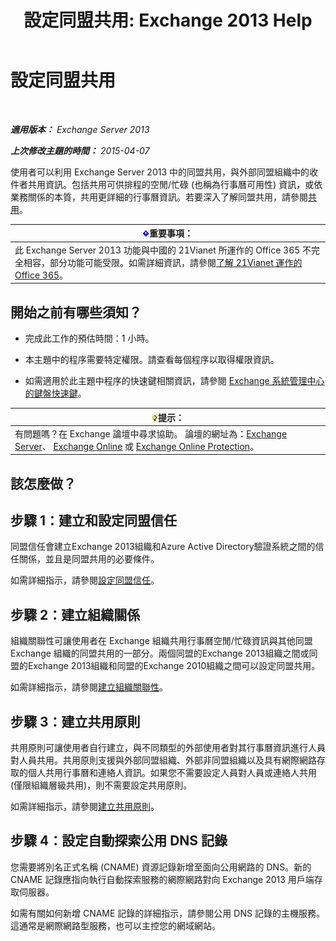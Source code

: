 ﻿---
title: '設定同盟共用: Exchange 2013 Help'
TOCTitle: 設定同盟共用
ms:assetid: b25ae450-def3-4797-a5fc-6e9bcee71a5d
ms:mtpsurl: https://technet.microsoft.com/zh-tw/library/JJ657483(v=EXCHG.150)
ms:contentKeyID: 50474010
ms.date: 05/21/2018
mtps_version: v=EXCHG.150
ms.translationtype: MT
---

# 設定同盟共用

 

_**適用版本：** Exchange Server 2013_

_**上次修改主題的時間：** 2015-04-07_

使用者可以利用 Exchange Server 2013 中的同盟共用，與外部同盟組織中的收件者共用資訊。包括共用可供排程的空閒/忙碌 (也稱為行事曆可用性) 資訊，或依業務關係的本質，共用更詳細的行事曆資訊。若要深入了解同盟共用，請參閱[共用](sharing-exchange-2013-help.md)。

<table>
<thead>
<tr class="header">
<th><img src="images/Bb124558.important(EXCHG.150).gif" title="重要事項" alt="重要事項" />重要事項：</th>
</tr>
</thead>
<tbody>
<tr class="odd">
<td>此 Exchange Server 2013 功能與中國的 21Vianet 所運作的 Office 365 不完全相容，部分功能可能受限。如需詳細資訊，請參閱<a href="https://go.microsoft.com/fwlink/?linkid=313640">了解 21Vianet 運作的 Office 365</a>。</td>
</tr>
</tbody>
</table>


## 開始之前有哪些須知？

  - 完成此工作的預估時間：1 小時。

  - 本主題中的程序需要特定權限。請查看每個程序以取得權限資訊。

  - 如需適用於此主題中程序的快速鍵相關資訊，請參閱 [Exchange 系統管理中心的鍵盤快速鍵](keyboard-shortcuts-in-the-exchange-admin-center-exchange-online-protection-help.md)。

<table>
<thead>
<tr class="header">
<th><img src="images/Bb124558.tip(EXCHG.150).gif" title="提示" alt="提示" />提示：</th>
</tr>
</thead>
<tbody>
<tr class="odd">
<td>有問題嗎？在 Exchange 論壇中尋求協助。 論壇的網址為：<a href="https://go.microsoft.com/fwlink/p/?linkid=60612">Exchange Server</a>、 <a href="https://go.microsoft.com/fwlink/p/?linkid=267542">Exchange Online</a> 或 <a href="https://go.microsoft.com/fwlink/p/?linkid=285351">Exchange Online Protection</a>。</td>
</tr>
</tbody>
</table>


## 該怎麼做？

## 步驟 1：建立和設定同盟信任

同盟信任會建立Exchange 2013組織和Azure Active Directory驗證系統之間的信任關係，並且是同盟共用的必要條件。

如需詳細指示，請參閱[設定同盟信任](configure-a-federation-trust-exchange-2013-help.md)。

## 步驟 2：建立組織關係

組織關聯性可讓使用者在 Exchange 組織共用行事曆空閒/忙碌資訊與其他同盟 Exchange 組織的同盟共用的一部分。兩個同盟的Exchange 2013組織之間或同盟的Exchange 2013組織和同盟的Exchange 2010組織之間可以設定同盟共用。

如需詳細指示，請參閱[建立組織關聯性](create-an-organization-relationship-exchange-2013-help.md)。

## 步驟 3：建立共用原則

共用原則可讓使用者自行建立，與不同類型的外部使用者對其行事曆資訊進行人員對人員共用。共用原則支援與外部同盟組織、外部非同盟組織以及具有網際網路存取的個人共用行事曆和連絡人資訊。如果您不需要設定人員對人員或連絡人共用 (僅限組織層級共用)，則不需要設定共用原則。

如需詳細指示，請參閱[建立共用原則](create-a-sharing-policy-exchange-2013-help.md)。

## 步驟 4：設定自動探索公用 DNS 記錄

您需要將別名正式名稱 (CNAME) 資源記錄新增至面向公用網路的 DNS。新的 CNAME 記錄應指向執行自動探索服務的網際網路對向 Exchange 2013 用戶端存取伺服器。

如需有關如何新增 CNAME 記錄的詳細指示，請參閱公用 DNS 記錄的主機服務。這通常是網際網路型服務，也可以主控您的網域網站。

